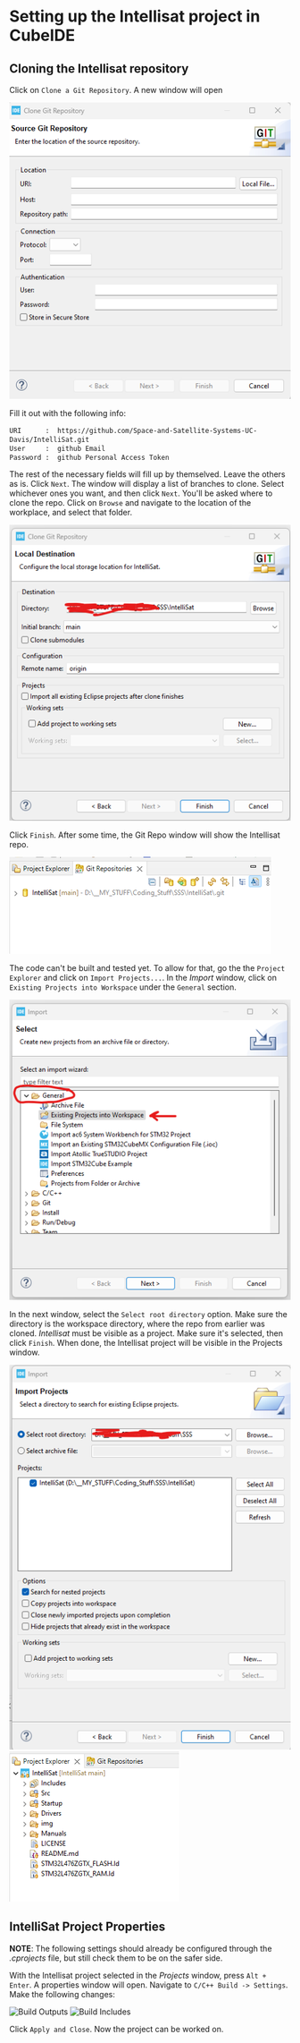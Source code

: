 # Setting up the Intellisat project in CubeIDE

## Cloning the Intellisat repository

Click on `Clone a Git Repository`. A new window will open

![Cloning Repo](../../img/cloning/egit_cloning.png)

Fill it out with the following info:
```
URI      :  https://github.com/Space-and-Satellite-Systems-UC-Davis/IntelliSat.git
User     :  github Email
Password :  github Personal Access Token
```
The rest of the necessary fields will fill up by themselved. Leave the others as is. Click `Next`. The window will display a list of branches to clone. Select whichever ones you want, and then click `Next`. You'll be asked where to clone the repo. Click on `Browse` and navigate to the location of the workplace, and select that folder.

![Where to Clone](../../img/cloning/egit_clonedest.png)

Click `Finish`. After some time, the Git Repo window will show the Intellisat repo.

![Intellisat in Repos](../../img/cloning/egit_repoIntellisat.png)

The code can't be built and tested yet. To allow for that, go the the `Project Explorer` and click on `Import Projects...`. In the *Import* window, click on `Existing Projects into Workspace` under the `General` section.

![Import window](../../img/cloning/egit_import.png)

In the next window, select the `Select root directory` option. Make sure the directory is the workspace directory, where the repo from earlier was cloned. *Intellisat* must be visible as a project. Make sure it's selected, then click `Finish`. When done, the Intellisat project will be visible in the Projects window.

![Final Import Step](../../img/cloning/egit_importFinal.png)
![Intellisat in Projects](../../img/cloning/project_intellisat.png)

## IntelliSat Project Properties
**NOTE**: The following settings should already be configured through the *.cprojects* file, but still check them to be on the safer side.

With the Intellisat project selected in the *Projects* window, press `Alt + Enter`. A properties window will open. Navigate to `C/C++ Build -> Settings`. Make the following changes:

![Build Outputs](../../img/project_settings/projects_output.png)
![Build Includes](../../img/project_settings/projects_include.png)

Click `Apply and Close`. Now the project can be worked on.